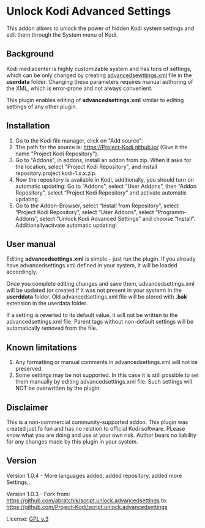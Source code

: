# Unlock Kodi Advanced Settings

This addon allows to unlock the power of hidden Kodi system settings and
edit them through the System menu of Kodi. 

## Background
Kodi mediacenter is highly customizable system and has tons of settings,
which can be only changed by creating [advancedsewttings.xml](https://kodi.wiki/view/Advancedsettings.xml) file in the 
**userdata** folder. Changing these parameters requires manual authoring of 
the XML, which is error-prone and not always convenient.

This plugin enables editing of **advancedsettings.xml** similar to editing
settings of any other plugin.

## Installation


1. Go to the Kodi file manager, click on "Add source".
2. The path for the source is: https://Project-Kodi.github.io/ (Give it the name "Project Kodi Repository").
3. Go to "Addons", in addons, install an addon from zip. When it asks for the location, select "Project Kodi Repository", and install repository.project.kodi-1.x.x.zip.
4. Now the repository is available in Kodi, additionally, you should turn on automatic updating: Go to “Addons”, select “User Addons”, then “Addon Repository”, select “Project Kodi Repository” and activate automatic updating.
5. Go to the Addon-Browser, select “Install from Repository”, select “Project Kodi Repository”, select “User Addons”, select “Programm-Addons”, select “Unlock Kodi Advanced Settings” and chooise “Install”. Additionallyactivate automatic updating!
   
## User manual
Editing **advancedsettings.xml** is simple - just run the plugin. If you 
already have advancedsettings.xml defined in your system, it will be loaded
accordingly.

Once you complete editing changes and save them, advancedsettings.xml will be
updated (or created if it was not present in your system) in the **userddata**
folder. Old advancedsettings.xml file will be stored with **.bak** extension
in the userdata folder. 

If a setting is reverted to its default value, it will not be written to the 
advancedsettings.xml file. Parent tags without non-default settings will be automatically
removed from the file.

## Known limitations
1. Any formatting or manual comments in advancedsettings.xml will not be 
   preserved. 
2. Some settings may be not supported. In this case it is still possible to set
   them manually by editing advancedsettings.xml file. Such settings will NOT
   be overwritten by the plugin.


## Disclaimer
This is a non-commercial community-supported addon.
This plugin was created just fo fun and has no relation to official 
Kodi software. PLease know what you are doing and use at your own risk. 
Author bears no liability for any changes made by this plugin in your 
system.

## Version
Version 1.0.4 - More languages added, added repository, added more Settings,..

Version 1.0.3 - Fork from: https://github.com/abratchik/script.unlock.advancedsettings to: https://github.com/Project-Kodi/script.unlock.advancedsettings

License: [GPL v.3](http://www.gnu.org/copyleft/gpl.html)
